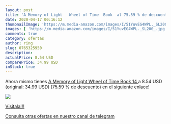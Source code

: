 ```yaml
---
layout: post
title: 'A Memory of Light   Wheel of Time  Book  al 75.59 % de descuento'
date: 2020-04-17 00:16:12
thumbnailImage: 'https://m.media-amazon.com/images/I/51YuvEG4WPL._SL200_.jpg'
images: [ 'https://m.media-amazon.com/images/I/51YuvEG4WPL._SL200_.jpg' ]
comments: true
category: ofertas
author: ring
slug: 0765325950
description:
actualPrice: 8.54 USD
comparePrice: 34.99 USD
inStock: true
---
```


Ahora mismo tienes [A Memory of Light   Wheel of Time  Book 14 ](https://www.amazon.com/dp/0765325950/?tag=redken08-20) a 8.54 USD (original: 34.99 USD) (75.59 %  de descuento) en el siguiente enlace!

[![](https://m.media-amazon.com/images/I/51YuvEG4WPL._SL200_.jpg)](https://www.amazon.com/dp/0765325950/?tag=redken08-20)

[Visítala!!!](https://www.amazon.com/dp/0765325950/?tag=redken08-20)

[Consulta otras ofertas en nuestro canal de telegram](https://t.me/s/ofertas25)
